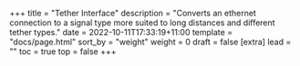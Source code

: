 +++
title = "Tether Interface"
description = "Converts an ethernet connection to a signal type more suited to long distances and different tether types."
date = 2022-10-11T17:33:19+11:00
template = "docs/page.html"
sort_by = "weight"
weight = 0
draft = false
[extra]
lead = ""
toc = true
top = false
+++